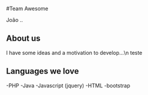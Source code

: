
#Team Awesome 

João .. 

## About us

I have some ideas and a motivation to develop...\n
teste


## Languages we love
-PHP
-Java
-Javascript (jquery)
-HTML
-bootstrap
  
  
